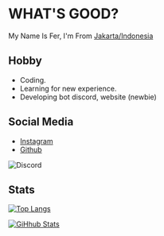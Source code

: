 # WHAT'S GOOD?

My Name Is Fer, I'm From [Jakarta/Indonesia](https://www.google.com/maps/d/u/0/viewer?ie=UTF8&t=h&oe=UTF8&msa=0&mid=1vbsHAWMMoQEBzhb6QxTUZBqDnvM&ll=-6.227818851851578%2C106.83656499999996&z=11)

**Hobby**
---

- Coding.
- Learning for new experience.
- Developing bot discord, website (newbie)

**Social Media**
---

- [Instagram](https://instagram.com/frizqq_)
- [Github](https://github.com/Jorrdann)

![Discord](https://discord.c99.nl/widget/theme-3/699502281099575428.png)

**Stats**
---

[![Top Langs](https://github-readme-stats.vercel.app/api/top-langs/?username=frzqo&layout=compact&theme=tokyonight)](https://github.com/frzqo)

[![GiHhub Stats](https://github-readme-stats.vercel.app/api?username=frzqo&show_icons=true&theme=tokyonight&count_private=true)](https://github.com/frzqo)
